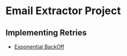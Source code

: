 # Email Extractor Project 

## Implementing Retries
- [Exponential BackOff](https://developers.google.com/sheets/api/limits#exponential)